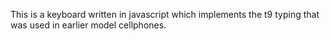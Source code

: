 This is a keyboard written in javascript which implements the t9 typing that was used in earlier model cellphones.
